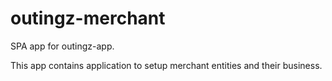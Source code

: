 outingz-merchant
================

SPA app for outingz-app.

This app contains application to setup merchant entities and their business.
